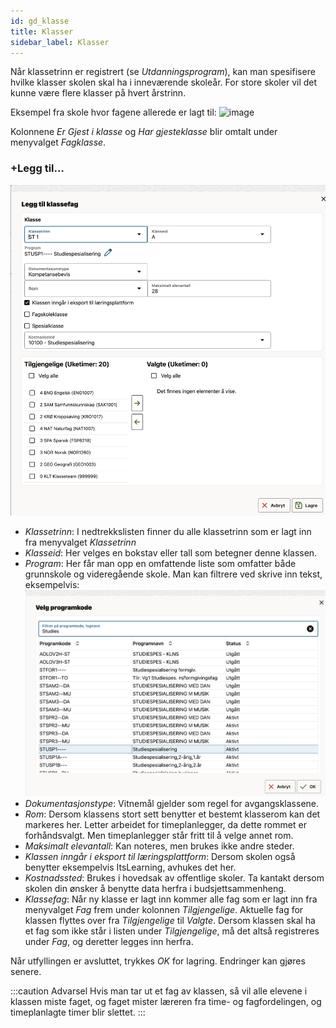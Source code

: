 ```yaml
---
id: gd_klasse
title: Klasser
sidebar_label: Klasser
---
```


Når klassetrinn er registrert (se _Utdanningsprogram_), kan man spesifisere hvilke klasser skolen skal ha i inneværende skoleår. For store skoler vil det kunne være flere klasser på hvert årstrinn. 

Eksempel fra skole hvor fagene allerede er lagt til:
![image](https://github.com/BarmanHanssen/iskole/assets/80097133/baeae1f1-216c-4bbf-82ff-637ebfbf8d6c)

Kolonnene _Er Gjest i klasse_ og _Har gjesteklasse_ blir omtalt under menyvalget _Fagklasse_.

### +Legg til...
![bilde](/img/grunnlagsdata_klasse_legg_til.png 'Legg til klasse')

- _Klassetrinn_: I nedtrekkslisten finner du alle klassetrinn som er lagt inn fra menyvalget _Klassetrinn_
- _Klasseid_: Her velges en bokstav eller tall som betegner denne klassen.
- _Program_: Her får man opp en omfattende liste som omfatter både grunnskole og videregående skole. Man kan filtrere ved skrive inn tekst, eksempelvis:
![bilde](/img/grunnlagsdata_klasse_legg_til_velg_program.png 'Velg program')
- _Dokumentasjonstype_: Vitnemål gjelder som regel for avgangsklassene. 
- _Rom_: Dersom klassens stort sett benytter et bestemt klasserom kan det markeres her. Letter arbeidet for timeplanlegger, da dette rommet er forhåndsvalgt. Men timeplanlegger står fritt til å velge annet rom.
- _Maksimalt elevantall_: Kan noteres, men brukes ikke andre steder.
- _Klassen inngår i eksport til læringsplattform_: Dersom skolen også benytter eksempelvis ItsLearning, avhukes det her.
- _Kostnadssted_: Brukes i hovedsak av offentlige skoler. Ta kantakt dersom skolen din ønsker å benytte data herfra i budsjettsammenheng.
- _Klassefag_: Når ny klasse er lagt inn kommer alle fag som er lagt inn fra menyvalget _Fag_ frem under kolonnen _Tilgjengelige_. Aktuelle fag for klassen flyttes over fra _Tilgjengelige_ til _Valgte_. Dersom klassen skal ha et fag som ikke står i listen under _Tilgjengelige_, må det altså registreres under _Fag_, og deretter legges inn herfra.
 
Når utfyllingen er avsluttet, trykkes _OK_ for lagring. Endringer kan gjøres senere. 

:::caution Advarsel
Hvis man tar ut et fag av klassen, så vil alle elevene i klassen miste faget, og faget mister læreren fra time- og fagfordelingen, og timeplanlagte timer blir slettet. 
:::
